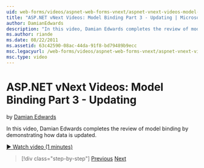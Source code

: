 ```yaml
---
uid: web-forms/videos/aspnet-web-forms-vnext/aspnet-vnext-videos-model-binding-part-3-updating
title: "ASP.NET vNext Videos: Model Binding Part 3 - Updating | Microsoft Docs"
author: DamianEdwards
description: "In this video, Damian Edwards completes the review of model binding by demonstrating how data is updated."
ms.author: riande
ms.date: 08/22/2011
ms.assetid: 63c42590-08ac-44da-91f8-bd79489b9ecc
msc.legacyurl: /web-forms/videos/aspnet-web-forms-vnext/aspnet-vnext-videos-model-binding-part-3-updating
msc.type: video
---
```

ASP.NET vNext Videos: Model Binding Part 3 - Updating
====================
by [Damian Edwards](https://github.com/DamianEdwards)

In this video, Damian Edwards completes the review of model binding by demonstrating how data is updated.

[&#9654; Watch video (1 minutes)](https://channel9.msdn.com/Blogs/ASP-NET-Site-Videos/aspnet-vnext-videos-model-binding-part-3-updating)

> [!div class="step-by-step"]
> [Previous](aspnet-vnext-videos-model-binding-part-2-filtering.md)
> [Next](aspnet-45-web-forms-model-binding.md)
